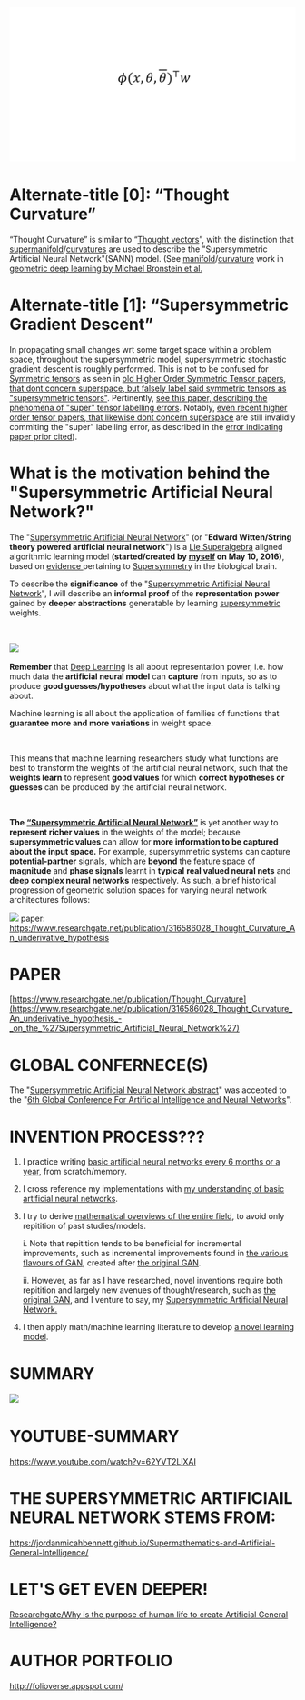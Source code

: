 ![Alt text](https://github.com/JordanMicahBennett/Supersymmetric-artificial-neural-network/blob/master/_image.png "default page")

Alternate-title [0]: “Thought Curvature”
============================================
“Thought Curvature” is similar to “[Thought vectors](https://en.wikipedia.org/wiki/Thought_vector)”, with the distinction that [supermanifold](https://en.wikipedia.org/wiki/Supermanifold)/[curvatures](https://en.wikipedia.org/wiki/Curvature) are used to describe the "Supersymmetric Artificial Neural Network"(SANN) model. (See [manifold](https://en.wikipedia.org/wiki/Manifold)/[curvature](https://en.wikipedia.org/wiki/Curvature) work in [geometric deep learning by Michael Bronstein et al.](https://arxiv.org/abs/1611.08097)

Alternate-title [1]: “Supersymmetric Gradient Descent”
============================================
In propagating small changes wrt some target space within a problem space, throughout the supersymmetric model, supersymmetric stochastic gradient descent is roughly performed. This is not to be confused for [Symmetric tensors](https://en.wikipedia.org/wiki/Symmetric_tensor) as seen in [old Higher Order Symmetric Tensor papers, that dont concern superspace, but falsely label said symmetric tensors as "supersymmetric tensors"](https://arxiv.org/pdf/1201.3424). Pertinently, [see this paper, describing the phenomena of "super" tensor labelling errors](https://arxiv.org/pdf/0802.1681). Notably, [even recent higher order tensor papers, that likewise dont concern superspace](https://arxiv.org/pdf/1410.4536.pdf) are still invalidly commiting the "super" labelling error, as described in the [error indicating paper prior cited](https://arxiv.org/pdf/0802.1681)).



What is the motivation behind the "Supersymmetric Artificial Neural Network?"
============================================

The "[Supersymmetric Artificial Neural Network](https://www.researchgate.net/publication/316586028_Thought_Curvature_An_underivative_hypothesis_-_on_the_%27Supersymmetric_Artificial_Neural_Network%27)" (or "**Edward Witten/String theory powered artificial neural network**") is a [Lie Superalgebra](https://en.wikipedia.org/wiki/Lie_superalgebra) aligned algorithmic learning model **(started/created by [myself](https://www.facebook.com/ProgrammingGodJordan) on May 10, 2016)**, based on [evidence ](https://arxiv.org/abs/0705.1134)pertaining to [Supersymmetry](https://en.wikipedia.org/wiki/Supersymmetry) in the biological brain.


To describe the **significance** of the "[Supersymmetric Artificial Neural Network](https://www.researchgate.net/publication/316586028_Thought_Curvature_An_underivative_hypothesis_-_on_the_%27Supersymmetric_Artificial_Neural_Network%27)", I will describe an **informal proof** of the **representation power** gained by **deeper abstractions** generatable by learning [supersymmetric](https://en.wikipedia.org/wiki/Supersymmetry) weights.

&nbsp;


![](https://i.imgur.com/0MF1WKV.jpg)


**Remember** that [Deep Learning](https://en.wikipedia.org/wiki/Deep_learning) is all about representation power, i.e. how much data the **artificial neural model** can **capture** from inputs, so as to produce **good guesses/hypotheses** about what the input data is talking about.

Machine learning is all about the application of families of functions that **guarantee more and more variations** in weight space.

&nbsp;

This means that machine learning researchers study what functions are best to transform the weights of the artificial neural network, such that the **weights learn** to represent **good values** for which **correct hypotheses or guesses** can be produced by the artificial neural network.

&nbsp;

**The** [**“Supersymmetric Artificial Neural Network”**](https://www.researchgate.net/publication/316586028_Thought_Curvature_An_underivative_hypothesis) is yet another way to **represent richer values** in the weights of the model; because **supersymmetric values** can allow for **more information to be captured about the input space.** For example, supersymmetric systems can capture **potential-partner** signals, which are **beyond** the feature space of **magnitude** and **phase signals** learnt in **typical** **real valued neural nets** and **deep complex neural networks** respectively. As such, a brief historical progression of geometric solution spaces for varying neural network architectures follows:

![](https://i.imgur.com/NRA0CH3.png)
paper: https://www.researchgate.net/publication/316586028_Thought_Curvature_An_underivative_hypothesis

PAPER
==================
[https://www.researchgate.net/publication/Thought_Curvature](https://www.researchgate.net/publication/316586028_Thought_Curvature_An_underivative_hypothesis_-_on_the_%27Supersymmetric_Artificial_Neural_Network%27)


GLOBAL CONFERNECE(S)
==================
The "[Supersymmetric Artificial Neural Network abstract](https://drive.google.com/file/d/1pCkync_I2LCPkvFXq-wnUNyxfG8YwVZ0/view?usp=sharing)" was accepted to the "[6th Global Conference For Artificial Intelligence and Neural Networks](http://bit.ly/2NjPzsM)".


INVENTION PROCESS???
==================
1. I practice writing [basic artificial neural networks every 6 months or a year](https://github.com/JordanMicahBennett/NEURAL_NETWORK_PRACTICE), from scratch/memory.
2. I cross reference my implementations with [my understanding of basic artificial neural networks](https://www.researchgate.net/publication/321162382_Artificial_Neural_Nets_For_Kids).
3. I try to derive [mathematical overviews of the entire field](https://camo.githubusercontent.com/f241eca11ea6f241d264dcf9d8c0ae28ca2ecae6/68747470733a2f2f692e696d6775722e636f6d2f52366939414a632e706e67), to avoid only repitition of past studies/models. 

    i. Note that repitition tends to be beneficial for incremental improvements, such as incremental improvements found in [the various flavours of GAN](http://guimperarnau.com/blog/2017/03/Fantastic-GANs-and-where-to-find-them), created after [the original GAN](https://en.wikipedia.org/wiki/Generative_adversarial_network).
  
    ii. However, as far as I have researched, novel inventions require both repitition and largely new avenues of thought/research, such as [the original GAN](https://en.wikipedia.org/wiki/Generative_adversarial_network), and I venture to say, my [Supersymmetric Artificial Neural Network.](https://github.com/JordanMicahBennett/Supersymmetric-artificial-neural-networ)
    
4. I then apply math/machine learning literature to develop [a novel learning model](https://github.com/JordanMicahBennett/Supersymmetric-artificial-neural-network).

SUMMARY
==================

![](https://i.imgur.com/Uru3bU0.png)

YOUTUBE-SUMMARY
==================
https://www.youtube.com/watch?v=62YVT2LlXAI


THE SUPERSYMMETRIC ARTIFICIAIL NEURAL NETWORK STEMS FROM:
==================
https://jordanmicahbennett.github.io/Supermathematics-and-Artificial-General-Intelligence/

LET'S GET EVEN DEEPER!
==================
[Researchgate/Why is the purpose of human life to create Artificial General Intelligence?](https://www.researchgate.net/publication/319235750_Why_is_the_purpose_of_human_life_to_create_Artificial_General_Intelligence)


AUTHOR PORTFOLIO
============================================
http://folioverse.appspot.com/
